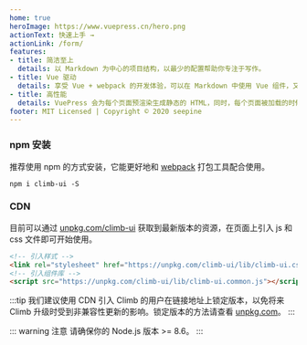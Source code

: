 ```yaml
---
home: true
heroImage: https://www.vuepress.cn/hero.png
actionText: 快速上手 →
actionLink: /form/
features:
- title: 简洁至上
  details: 以 Markdown 为中心的项目结构，以最少的配置帮助你专注于写作。
- title: Vue 驱动
  details: 享受 Vue + webpack 的开发体验，可以在 Markdown 中使用 Vue 组件，又可以使用 Vue 来开发自定义主题。
- title: 高性能
  details: VuePress 会为每个页面预渲染生成静态的 HTML，同时，每个页面被加载的时候，将作为 SPA 运行。
footer: MIT Licensed | Copyright © 2020 seepine 
---
```


### npm 安装

推荐使用 npm 的方式安装，它能更好地和 [webpack](https://webpack.js.org/) 打包工具配合使用。

```shell
npm i climb-ui -S
```

### CDN

目前可以通过 [unpkg.com/climb-ui](https://unpkg.com/climb-ui/) 获取到最新版本的资源，在页面上引入 js 和 css 文件即可开始使用。

```html
<!-- 引入样式 -->
<link rel="stylesheet" href="https://unpkg.com/climb-ui/lib/climb-ui.css">
<!-- 引入组件库 -->
<script src="https://unpkg.com/climb-ui/lib/climb-ui.common.js"></script>
```

:::tip
我们建议使用 CDN 引入 Climb 的用户在链接地址上锁定版本，以免将来 Climb 升级时受到非兼容性更新的影响。锁定版本的方法请查看 [unpkg.com](https://unpkg.com)。
:::

::: warning 注意
请确保你的 Node.js 版本 >= 8.6。
:::
